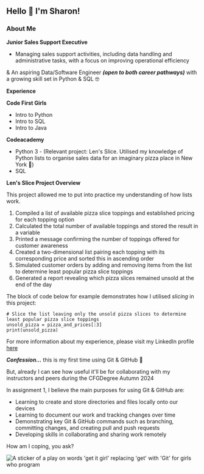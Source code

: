 ## **Hello :love_letter: I'm Sharon!** 

### **About Me**

**Junior Sales Support Executive**

- Managing sales support activities, including data handling and administrative tasks, with a focus on improving operational efficiency

& An aspiring Data/Software Engineer ***(open to both career pathways)***  with a growing skill set in Python & SQL :nerd_face:

**Experience**

**Code First Girls**
- Intro to Python
- Intro to SQL
- Intro to Java

**Codeacademy**
- Python 3 - (Relevant project: Len's Slice. Utilised my knowledge of Python lists to organise sales data for an imaginary pizza place in New York :pizza:)
- SQL

**Len's Slice Project Overview**

This project allowed me to put into practice my understanding of how lists work.

1. Compiled a list of available pizza slice toppings and established pricing for each topping option
2. Calculated the total number of available toppings and stored the result in a variable
3. Printed a message confirming the number of toppings offered for customer awareness
4. Created a two-dimensional list pairing each topping with its corresponding price and sorted this in ascending order
5. Simulated customer orders by adding and removing items from the list to determine least popular pizza slice toppings
6. Generated a report revealing  which pizza slices remained unsold at the end of the day   

The block of code below for example demonstrates how I utilised _slicing_ in this project:   

```
# Slice the list leaving only the unsold pizza slices to determine least popular pizza slice toppings
unsold_pizza = pizza_and_prices[:3]
print(unsold_pizza)
``` 

For more information about my experience, please visit my LinkedIn profile [here](https://www.linkedin.com/in/sharonabankwah/)

***Confession...*** this is my first time using Git & GitHub :hand_over_mouth:

But, already I can see how useful it'll be for collaborating with my instructors and peers during the CFGDegree Autumn 2024 

In assignment 1, I believe the main purposes for using Git & GitHub are:

- Learning to create and store directories and files locally onto our devices
- Learning to document our work and tracking changes over time 
- Demonstrating key Git & GitHub commands such as branching, committing changes, and creating pull and push requests
- Developing skills in collaborating and sharing work remotely

How am I coping, you ask?

![A sticker of a play on words 'get it girl' replacing 'get' with 'Git' for girls who program](/cfgdegree/cfg-assignments/screenshots/Gititgirl.jpg)
